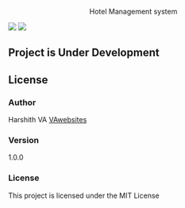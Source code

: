 <p align="center">Hotel Management system</p>

![](https://ibb.co/3YbNxVH)
![](https://ibb.co/XXYyw8Z)

## Project is Under Development

## License

### Author

Harshith VA
[VAwebsites](http://www.vawebsites.in)

### Version

1.0.0

### License

This project is licensed under the MIT License


